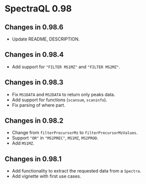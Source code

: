 # SpectraQL 0.98

## Changes in 0.98.6

- Update README, DESCRIPTION.

## Changes in 0.98.4

- Add support for `"FILTER MS1MZ"` and `"FILTER MS2MZ"`.

## Changes in 0.98.3

- Fix `MS1DATA` and `MS2DATA` to return only peaks data.
- Add support for functions (`scansum`, `scaninfo`).
- Fix parsing of where part.

## Changes in 0.98.2

- Change from `filterPrecursorMz` to `filterPrecursorMzValues`.
- Support `"OR"` in `"MS2PREC"`, `MS1MZ`, `MS2PROD`.
- Add `MS1MZ`.

## Changes in 0.98.1

- Add functionality to extract the requested data from a `Spectra`.
- Add vignette with first use cases.
